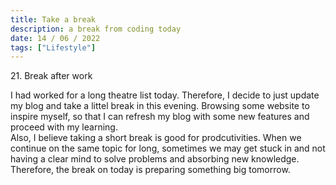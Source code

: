 ```yaml
---
title: Take a break
description: a break from coding today
date: 14 / 06 / 2022
tags: ["Lifestyle"]
---
```


<p>21. Break after work</p>


<p> I had worked for a long theatre list today. Therefore, I decide to just update my blog and take a littel break in this evening. Browsing some website to inspire myself, so that I can refresh my blog with some new features and proceed with my learning.<br/>
Also, I believe taking a short break is good for prodcutivities. When we continue on the same topic for long, sometimes we may get stuck in and not having a clear mind to solve problems and absorbing new knowledge. Therefore, the break on today is preparing something big tomorrow. 
</p>
